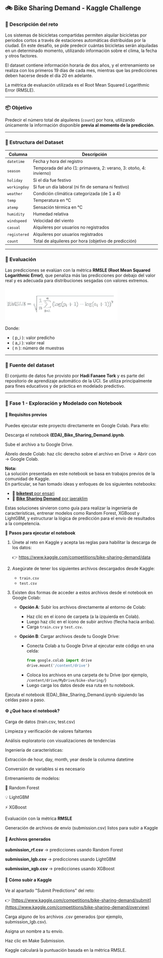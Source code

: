 ## 🚲 Bike Sharing Demand - Kaggle Challenge

### 📌 Descripción del reto
Los sistemas de bicicletas compartidas permiten alquilar bicicletas por periodos cortos a través de estaciones automáticas distribuidas por la ciudad. En este desafío, se pide predecir cuántas bicicletas serán alquiladas en un determinado momento, utilizando información sobre el clima, la fecha y otros factores.

El dataset contiene información horaria de dos años, y el entrenamiento se realiza con los primeros 19 días de cada mes, mientras que las predicciones deben hacerse desde el día 20 en adelante.

La métrica de evaluación utilizada es el Root Mean Squared Logarithmic Error (RMSLE).

---

### 📦 Objetivo

Predecir el número total de alquileres (`count`) por hora, utilizando únicamente la información disponible **previa al momento de la predicción**.

---

### 📁 Estructura del Dataset

| Columna      | Descripción |
|--------------|-------------|
| `datetime`   | Fecha y hora del registro |
| `season`     | Temporada del año (1: primavera, 2: verano, 3: otoño, 4: invierno) |
| `holiday`    | Si el día fue festivo |
| `workingday` | Si fue un día laboral (ni fin de semana ni festivo) |
| `weather`    | Condición climática categorizada (de 1 a 4) |
| `temp`       | Temperatura en °C |
| `atemp`      | Sensación térmica en °C |
| `humidity`   | Humedad relativa |
| `windspeed`  | Velocidad del viento |
| `casual`     | Alquileres por usuarios no registrados |
| `registered` | Alquileres por usuarios registrados |
| `count`      | Total de alquileres por hora (objetivo de predicción) |

---

### 🧪 Evaluación

Las predicciones se evalúan con la métrica **RMSLE (Root Mean Squared Logarithmic Error)**, que penaliza más las predicciones por debajo del valor real y es adecuada para distribuciones sesgadas con valores extremos.

![Captura de la formula RMSLE](RMSLE.png)

Donde:
- \( p_i \): valor predicho
- \( a_i \): valor real
- \( n \): número de muestras

---

### 🔗 Fuente del dataset

El conjunto de datos fue provisto por **Hadi Fanaee Tork** y es parte del repositorio de aprendizaje automático de la UCI. Se utiliza principalmente para fines educativos y de práctica en modelado predictivo.

---

### 🧠 Fase 1 - Exploración y Modelado con Notebook

#### 🔧 Requisitos previos

Puedes ejecutar este proyecto directamente en Google Colab. Para ello:

Descarga el notebook **(EDA)_Bike_Sharing_Demand.ipynb**.

Sube el archivo a tu Google Drive.

Ábrelo desde Colab: haz clic derecho sobre el archivo en Drive → Abrir con → Google Colab.

**Nota:**  
La solución presentada en este notebook se basa en trabajos previos de la comunidad de Kaggle.  
En particular, se han tomado ideas y enfoques de los siguientes notebooks:

- 📘 [**biketest** por ensari](https://www.kaggle.com/code/ensari/biketest)
- 📗 [**Bike Sharing Demand** por jaeraklim](https://www.kaggle.com/code/jaeraklim/bike-sharing-demand)

Estas soluciones sirvieron como guía para realizar la ingeniería de características, entrenar modelos como Random Forest, XGBoost y LightGBM, y estructurar la lógica de predicción para el envío de resultados a la competencia.


📝 **Pasos para ejecutar el notebook**

1. Únete al reto en Kaggle y acepta las reglas para habilitar la descarga de los datos:

   👉 https://www.kaggle.com/competitions/bike-sharing-demand/data

2. Asegúrate de tener los siguientes archivos descargados desde Kaggle:

   - `train.csv`
   - `test.csv`

3. Existen dos formas de acceder a estos archivos desde el notebook en Google Colab:

   - **Opción A**: Subir los archivos directamente al entorno de Colab:
     - Haz clic en el ícono de carpeta (a la izquierda en Colab).
     - Luego haz clic en el ícono de subir archivo (flecha hacia arriba).
     - Carga `train.csv` y `test.csv`.

   - **Opción B**: Cargar archivos desde tu Google Drive:
     - Conecta Colab a tu Google Drive al ejecutar este código en una celda:
       ```python
       from google.colab import drive
       drive.mount('/content/drive')
       ```
     - Coloca los archivos en una carpeta de tu Drive (por ejemplo, `/content/drive/MyDrive/bike-sharing/`)
     - Luego carga los datos desde esa ruta en tu notebook.

Ejecuta el notebook (EDA)_Bike_Sharing_Demand.ipynb siguiendo las celdas paso a paso.

#### ⚙️ ¿Qué hace el notebook?

Carga de datos (train.csv, test.csv)

Limpieza y verificación de valores faltantes

Análisis exploratorio con visualizaciones de tendencias

Ingeniería de características:

Extracción de hour, day, month, year desde la columna datetime

Conversión de variables si es necesario

Entrenamiento de modelos:

🎲 Random Forest 

💡 LightGBM 

⚡ XGBoost 

Evaluación con la métrica **RMSLE**

Generación de archivos de envío (submission.csv) listos para subir a Kaggle

#### 📂 Archivos generados
**submission_rf.csv** → predicciones usando Random Forest

**submission_lgb.csv** → predicciones usando LightGBM

**submission_xgb.csv** → predicciones usando XGBoost

#### 🚀 Cómo subir a Kaggle
Ve al apartado "Submit Predictions" del reto:

👉 [https://www.kaggle.com/competitions/bike-sharing-demand/submit](https://www.kaggle.com/competitions/bike-sharing-demand/overview)

Carga alguno de los archivos .csv generados (por ejemplo, submission_lgb.csv).

Asigna un nombre a tu envío.

Haz clic en Make Submission.

Kaggle calculará la puntuación basada en la métrica RMSLE.
